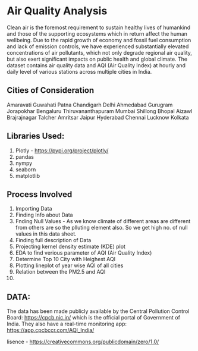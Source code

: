 # Air Quality Analysis
Clean air is the foremost requirement to sustain healthy lives of humankind and those of the supporting ecosystems which in return affect the human wellbeing. 
Due to the rapid growth of economy and fossil fuel consumption and lack of emission controls, we have experienced substantially elevated concentrations of air pollutants, which not only degrade regional air quality, but also exert significant impacts on public health and global climate.
The dataset contains air quality data and AQI (Air Quality Index) at hourly and daily level of various stations across multiple cities in India.

## Cities of Consideration
Amaravati
Guwahati 
Patna 
Chandigarh 
Delhi 
Ahmedabad 
Gurugram 
Jorapokhar
Bengaluru 
Thiruvananthapuram 
Mumbai 
Shillong 
Bhopal 
Aizawl 
Brajrajnagar 
Talcher 
Amritsar 
Jaipur 
Hyderabad 
Chennai 
Lucknow 
Kolkata

## Libraries Used:
1. Plotly - https://pypi.org/project/plotly/
3. pandas
4. nympy
6. seaborn
7. matplotlib

## Process Involved 
1. Importing Data
2. Finding Info about Data
3. Fnding Null Values -  As we know climate of different areas are different from others are so the plluting element also. So we get high no. of null values in this data sheet.
4. Finding full description of Data
5. Projecting kernel density estimate (KDE) plot
6. EDA to find verious parameter of AQI (Air Quality  Index)
7. Determine Top 10 City with Heighest AQI
8. Plotting lineplot of year wise AQI of all cities
9. Relation between the PM2.5 and AQI
10. 

## DATA:
The data has been made publicly available by the Central Pollution Control Board: https://cpcb.nic.in/ which is the official portal of Government of India. They also have a real-time monitoring app: https://app.cpcbccr.com/AQI_India/

lisence - https://creativecommons.org/publicdomain/zero/1.0/
